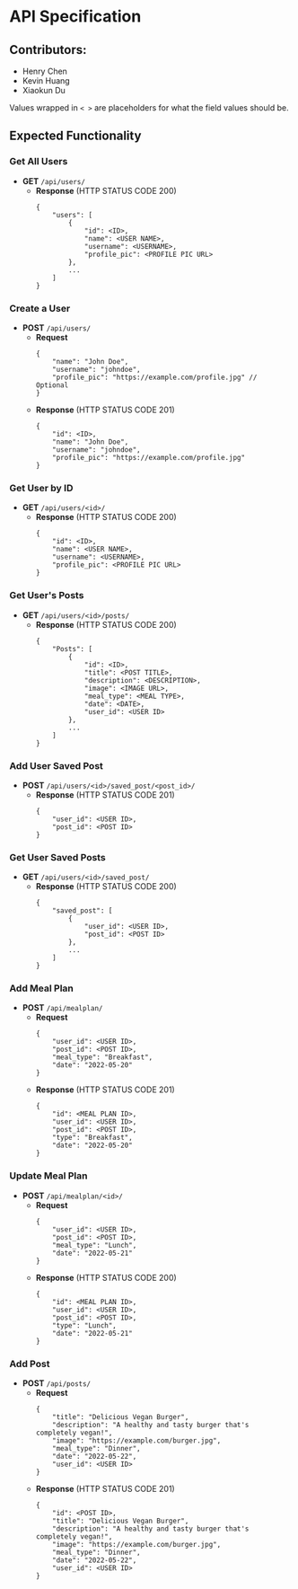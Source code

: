 # API Specification

## Contributors:
- Henry Chen
- Kevin Huang
- Xiaokun Du

Values wrapped in `< >` are placeholders for what the field values should be. 

## Expected Functionality

### Get All Users
- **GET** `/api/users/`
  - **Response** (HTTP STATUS CODE 200)
    ```
    {
        "users": [
            {
                "id": <ID>,
                "name": <USER NAME>,
                "username": <USERNAME>,
                "profile_pic": <PROFILE PIC URL>
            },
            ...
        ]
    }
    ```

### Create a User
- **POST** `/api/users/`
  - **Request**
    ```
    {
        "name": "John Doe",
        "username": "johndoe",
        "profile_pic": "https://example.com/profile.jpg" // Optional
    }
    ```
  - **Response** (HTTP STATUS CODE 201)
    ```
    {
        "id": <ID>,
        "name": "John Doe",
        "username": "johndoe",
        "profile_pic": "https://example.com/profile.jpg"
    }
    ```

### Get User by ID
- **GET** `/api/users/<id>/`
  - **Response** (HTTP STATUS CODE 200)
    ```
    {
        "id": <ID>,
        "name": <USER NAME>,
        "username": <USERNAME>,
        "profile_pic": <PROFILE PIC URL>
    }
    ```

### Get User's Posts
- **GET** `/api/users/<id>/posts/`
  - **Response** (HTTP STATUS CODE 200)
    ```
    {
        "Posts": [
            {
                "id": <ID>,
                "title": <POST TITLE>,
                "description": <DESCRIPTION>,
                "image": <IMAGE URL>,
                "meal_type": <MEAL TYPE>,
                "date": <DATE>,
                "user_id": <USER ID>
            },
            ...
        ]
    }
    ```

### Add User Saved Post
- **POST** `/api/users/<id>/saved_post/<post_id>/`
  - **Response** (HTTP STATUS CODE 201)
    ```
    {
        "user_id": <USER ID>,
        "post_id": <POST ID>
    }
    ```

### Get User Saved Posts
- **GET** `/api/users/<id>/saved_post/`
  - **Response** (HTTP STATUS CODE 200)
    ```
    {
        "saved_post": [
            {
                "user_id": <USER ID>,
                "post_id": <POST ID>
            },
            ...
        ]
    }
    ```

### Add Meal Plan
- **POST** `/api/mealplan/`
  - **Request**
    ```
    {
        "user_id": <USER ID>,
        "post_id": <POST ID>,
        "meal_type": "Breakfast",
        "date": "2022-05-20"
    }
    ```
  - **Response** (HTTP STATUS CODE 201)
    ```
    {
        "id": <MEAL PLAN ID>,
        "user_id": <USER ID>,
        "post_id": <POST ID>,
        "type": "Breakfast",
        "date": "2022-05-20"
    }
    ```

### Update Meal Plan
- **POST** `/api/mealplan/<id>/`
  - **Request**
    ```
    {
        "user_id": <USER ID>,
        "post_id": <POST ID>,
        "meal_type": "Lunch",
        "date": "2022-05-21"
    }
    ```
  - **Response** (HTTP STATUS CODE 200)
    ```
    {
        "id": <MEAL PLAN ID>,
        "user_id": <USER ID>,
        "post_id": <POST ID>,
        "type": "Lunch",
        "date": "2022-05-21"
    }
    ```

### Add Post
- **POST** `/api/posts/`
  - **Request**
    ```
    {
        "title": "Delicious Vegan Burger",
        "description": "A healthy and tasty burger that's completely vegan!",
        "image": "https://example.com/burger.jpg",
        "meal_type": "Dinner",
        "date": "2022-05-22",
        "user_id": <USER ID>
    }
    ```
  - **Response** (HTTP STATUS CODE 201)
    ```
    {
        "id": <POST ID>,
        "title": "Delicious Vegan Burger",
        "description": "A healthy and tasty burger that's completely vegan!",
        "image": "https://example.com/burger.jpg",
        "meal_type": "Dinner",
        "date": "2022-05-22",
        "user_id": <USER ID>
    }
    ```

